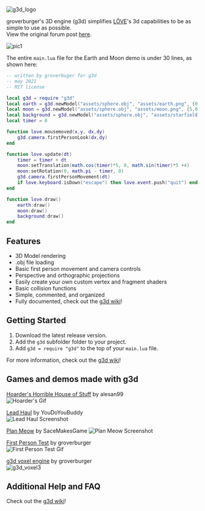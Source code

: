 ![g3d_logo](https://user-images.githubusercontent.com/19754251/91235387-502bb980-e6ea-11ea-9d12-74f762f69859.png)

groverburger's 3D engine (g3d) simplifies [LÖVE](http://love2d.org)'s 3d capabilities to be as simple to use as possible.<br/>
View the original forum post [here](https://love2d.org/forums/viewtopic.php?f=5&t=86350).

![pic1](demo.gif)

The entire `main.lua` file for the Earth and Moon demo is under 30 lines, as shown here:
```lua
-- written by groverbuger for g3d
-- may 2021
-- MIT license

local g3d = require "g3d"
local earth = g3d.newModel("assets/sphere.obj", "assets/earth.png", {0,0,4})
local moon = g3d.newModel("assets/sphere.obj", "assets/moon.png", {5,0,4}, nil, {0.5,0.5,0.5})
local background = g3d.newModel("assets/sphere.obj", "assets/starfield.png", {0,0,0}, nil, {500,500,500})
local timer = 0

function love.mousemoved(x,y, dx,dy)
    g3d.camera.firstPersonLook(dx,dy)
end

function love.update(dt)
    timer = timer + dt
    moon:setTranslation(math.cos(timer)*5, 0, math.sin(timer)*5 +4)
    moon:setRotation(0, math.pi - timer, 0)
    g3d.camera.firstPersonMovement(dt)
    if love.keyboard.isDown("escape") then love.event.push("quit") end
end

function love.draw()
    earth:draw()
    moon:draw()
    background:draw()
end
```

## Features

- 3D Model rendering
- .obj file loading
- Basic first person movement and camera controls
- Perspective and orthographic projections
- Easily create your own custom vertex and fragment shaders
- Basic collision functions
- Simple, commented, and organized
- Fully documented, check out the [g3d wiki](https://github.com/groverburger/g3d/wiki)!

## Getting Started

1. Download the latest release version.
2. Add the `g3d` subfolder folder to your project.
3. Add `g3d = require "g3d"` to the top of your `main.lua` file.

For more information, check out the [g3d wiki](https://github.com/groverburger/g3d/wiki)!

## Games and demos made with g3d

[Hoarder's Horrible House of Stuff](https://alesan99.itch.io/hoarders-horrible-house-of-stuff) by alesan99<br/>
![Hoarder's Gif](https://img.itch.zone/aW1hZ2UvODY2NDc3LzQ4NjYzMDcuZ2lm/original/byZGOE.gif)

[Lead Haul](https://hydrogen-maniac.itch.io/lead-haul) by YouDoYouBuddy<br/>
![Lead Haul Screenshot](https://user-images.githubusercontent.com/19754251/134966103-014a1f67-c79f-4bf6-bece-5764d6c22ee5.png)

[Plan Meow](https://sacemakesgame.itch.io/plan-meow) by SaceMakesGame
![Plan Meow Screenshot](https://github.com/user-attachments/assets/31df1499-8991-4ffc-946d-7a2f0e8cb198)

[First Person Test](https://github.com/groverburger/g3d_fps) by groverburger<br/>
![First Person Test Gif](https://user-images.githubusercontent.com/19754251/108477667-6012f900-7248-11eb-97e9-8fbc03a09a99.gif)

[g3d voxel engine](https://github.com/groverburger/g3d_voxel) by groverburger<br />
![g3d_voxel3](https://user-images.githubusercontent.com/19754251/146161518-7e94510f-5683-4a3c-aaa2-c39d4d23f0bd.png)

## Additional Help and FAQ 

Check out the [g3d wiki](https://github.com/groverburger/g3d/wiki)!
